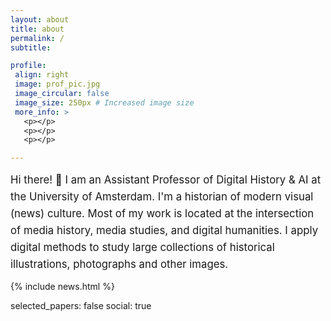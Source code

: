 ```yaml
---
layout: about
title: about
permalink: /
subtitle:

profile:
 align: right
 image: prof_pic.jpg
 image_circular: false
 image_size: 250px # Increased image size
 more_info: >
   <p></p>
   <p></p>
   <p></p>

---
```


<div style="font-size: 1.2em; line-height: 1.6;">
Hi there! 👋 I am an Assistant Professor of Digital History & AI at the University of Amsterdam. I'm a historian of modern visual (news) culture. Most of my work is located at the intersection of media history, media studies, and digital humanities. I apply digital methods to study large collections of historical illustrations, photographs and other images.
</div>

{% include news.html %}

selected_papers: false
social: true